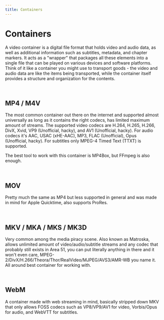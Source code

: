 ```yaml
---
title: Containers
---
```


# Containers

A video container is a digital file format that holds video and audio data, as well as additional information such as subtitles, metadata, and chapter markers. It acts as a "wrapper" that packages all these elements into a single file that can be played on various devices and software platforms. Think of it like a container you might use to transport goods - the video and audio data are like the items being transported, while the container itself provides a structure and organization for the contents.

&nbsp;&nbsp;

## MP4 / M4V

The most common container out there on the internet and supported almost universally as long as it contains the right codecs, has limited maximum amount of streams. The supported video codecs are H.264, H.265, H.266, DivX, Xvid, VP9 (Unofficial, hacky), and AV1 (Unofficial, hacky). For audio codecs it's AAC, USAC (xHE-AAC), MP3, FLAC (Unofficial), Opus (Unofficial, hacky). For subtitles only MPEG-4 Timed Text (TTXT) is supported.

The best tool to work with this container is MP4Box, but FFmpeg is also enough.

&nbsp;&nbsp;

## MOV

Pretty much the same as MP4 but less supported in general and was made in mind for Apple Quicktime, also supports ProRes.

&nbsp;&nbsp;

## MKV / MKA / MKS / MK3D

Very common among the media piracy scene. Also known as Matroska, allows unlimited amount of video/audio/subtitle streams and any codec that probably still exists in Area 51, you can put literally anything in there and it won't even care, MPEG-2/DivX/H.266/Theora/Thor/RealVideo/MJPEG/AVS3/AMR-WB you name it. All around best container for working with.

&nbsp;&nbsp;

## WebM

A container made with web streaming in mind, basically stripped down MKV that only allows FOSS codecs such as VP8/VP9/AV1 for video, Vorbis/Opus for audio, and WebVTT for subtitles.

